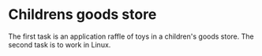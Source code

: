 # Childrens goods store
The first task is an application raffle of toys in a children's goods store.
The second task is to work in Linux.
